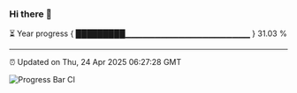 ### Hi there 👋

⏳ Year progress { █████████▁▁▁▁▁▁▁▁▁▁▁▁▁▁▁▁▁▁▁▁▁ } 31.03 %

---

⏰ Updated on Thu, 24 Apr 2025 06:27:28 GMT

![Progress Bar CI](https://github.com/liununu/liununu/workflows/Progress%20Bar%20CI/badge.svg)
